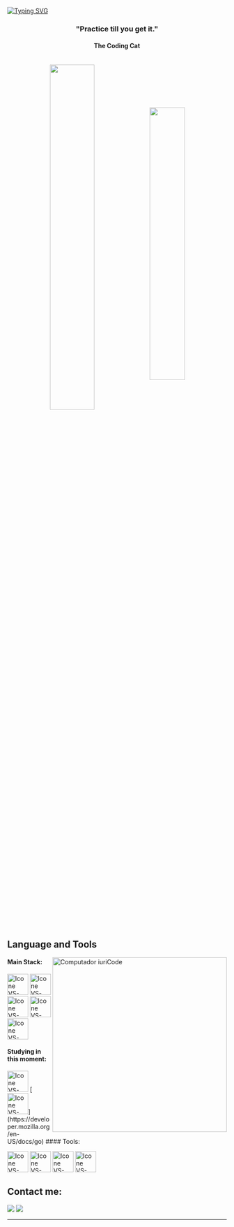 [![Typing SVG](https://readme-typing-svg.herokuapp.com?color=1483f0&size=35&center=true&vCenter=true&width=1000&lines=Welcome+to+my+GitHub+profile!;My+name+is+Luca2k;I'm+Currently+Learning+Lua+and+Svelte)](https://git.io/typing-svg)

<h3 align="center">"Practice till you get it."</h3>
<h4 align="center">The Coding Cat</h4>

<br>

<div align="center" style="margin-bottom:200px">
 <img width=45% align="center" src="https://github-readme-stats.vercel.app/api?username=Luca2k-js&theme=white&show_icons=true" />
 <img width=40% align="center" src="https://github-readme-stats.vercel.app/api/top-langs/?username=Luca2k-js&layout=compact&theme=white" />
</div>


<br>

## Language and Tools

<img src="https://raw.githubusercontent.com/MicaelliMedeiros/micaellimedeiros/master/image/computer-illustration.png" min-width="400px" max-width="400px" width="400px" align="right" alt="Computador iuriCode">

#### Main Stack:
  [<img height="48px" width="48px" alt="Icone VS-Code" src="https://skillicons.dev/icons?i=html"/>](https://developer.mozilla.org/en-US/docs/Web/HTML)
  [<img height="48px" width="48px" alt="Icone VS-Code" src="https://skillicons.dev/icons?i=css"/>](https://developer.mozilla.org/en-US/docs/Web/Css)
        [<img height="48px" width="48px" alt="Icone VS-Code" src="https://skillicons.dev/icons?i=js"/>](https://developer.mozilla.org/en-US/docs/Web/JavaScript)
    [<img height="48px" width="48px" alt="Icone VS-Code" src="https://skillicons.dev/icons?i=python"/>]([https://developer.mozilla.org/en-US/docs/Web/python](https://www.python.org//))
        [<img height="48px" width="48px" alt="Icone VS-Code" src="https://skillicons.dev/icons?i=cpp"/>]([https://developer.mozilla.org/en-US/docs/Web/cpp](https://cplusplus.com/))


#### Studying in this moment:
   <img height="48px" width="48px" alt="Icone VS-Code" src="https://skillicons.dev/icons?i=lua"/>
  [<img height="48px" width="48px" alt="Icone VS-Code" src="https://skillicons.dev/icons?i=go"/>](https://developer.mozilla.org/en-US/docs/go)
#### Tools:

  [<img height="48px" width="48px" alt="Icone VS-Code" src="https://skillicons.dev/icons?i=figma"/>](https://www.figma.com/)
  [<img height="48px" width="48px" alt="Icone VS-Code" src="https://skillicons.dev/icons?i=vscode"/>](https://code.visualstudio.com/)
  [<img height="48px" width="48px" alt="Icone VS-Code" src="https://skillicons.dev/icons?i=github"/>](https://github.com/)
  [<img height="48px" width="48px" alt="Icone VS-Code" src="https://skillicons.dev/icons?i=git"/>](https://git-scm.com/)

## Contact me:
<div>
<a href="https://www.instagram.com/luca2k.ro/" target="_blank"><img loading="lazy" src="https://img.shields.io/badge/-Instagram-%23E4405F?style=for-the-badge&logo=instagram&logoColor=white" target="_blank"></a>
<a href = "mailto: contact.luca2k@gmail.com"><img loading="lazy" src="https://img.shields.io/badge/Gmail-D14836?style=for-the-badge&logo=gmail&logoColor=white" target="_blank"></a>
</div>


------
